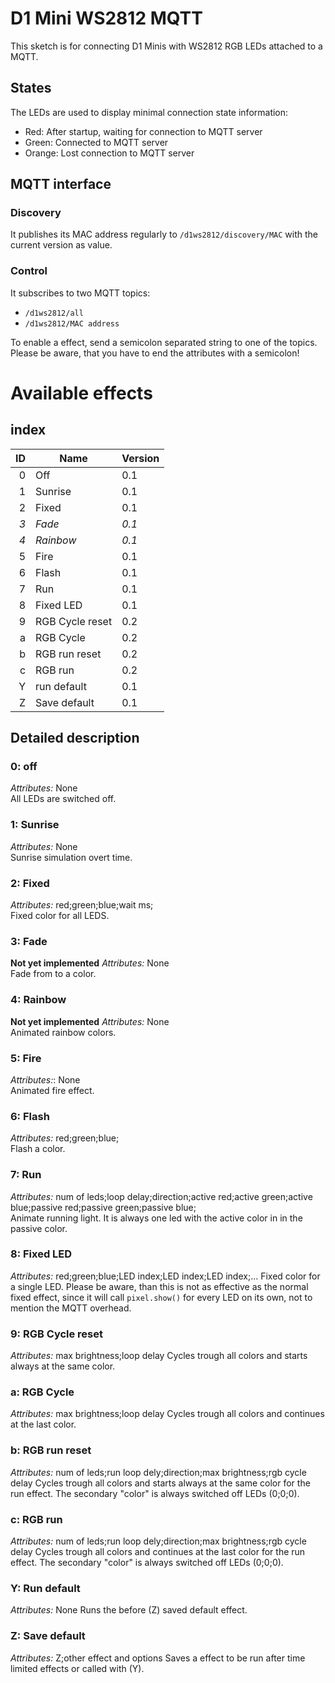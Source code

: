 # D1 Mini WS2812 MQTT
This sketch is for connecting D1 Minis with WS2812 RGB LEDs attached to a MQTT.

## States
The LEDs are used to display minimal connection state information:
* Red: After startup, waiting for connection to MQTT server
* Green: Connected to MQTT server
* Orange: Lost connection to MQTT server

## MQTT interface
### Discovery
It publishes its MAC address regularly to `/d1ws2812/discovery/MAC` with the
current version as value.

### Control
It subscribes to two MQTT topics:
* `/d1ws2812/all`
* `/d1ws2812/MAC address`

To enable a effect, send a semicolon separated string to one of the topics.
Please be aware, that you have to end the attributes with a semicolon!

# Available effects
## index
| ID | Name              | Version |
|---:|-------------------|---------|
|  0 | Off               | 0.1     |
|  1 | Sunrise           | 0.1     |
|  2 | Fixed             | 0.1     |
| *3*| *Fade*            | *0.1*   |
| *4*|*Rainbow*          | *0.1*   |
|  5 | Fire              | 0.1     |
|  6 | Flash             | 0.1     |
|  7 | Run               | 0.1     |
|  8 | Fixed LED         | 0.1     |
|  9 | RGB Cycle reset   | 0.2     |
|  a | RGB Cycle         | 0.2     |
|  b | RGB run reset     | 0.2     |
|  c | RGB run           | 0.2     |
|  Y | run default       | 0.1     |
|  Z | Save default      | 0.1     |


## Detailed description
### 0: off
*Attributes:* None  
All LEDs are switched off.

### 1: Sunrise
*Attributes:* None  
Sunrise simulation overt time.

### 2: Fixed
*Attributes:*  red;green;blue;wait ms;  
Fixed color for all LEDS.

### 3: Fade
**Not yet implemented**
*Attributes:* None  
Fade from to a color.

### 4: Rainbow
**Not yet implemented**
*Attributes:* None  
Animated rainbow colors.

### 5: Fire
*Attributes:*: None  
Animated fire effect.

### 6: Flash
*Attributes:* red;green;blue;  
Flash a color.

### 7: Run
*Attributes:* num of leds;loop delay;direction;active red;active green;active blue;passive red;passive green;passive blue;  
Animate running light. It is always one led with the active color in <num of leds> in the passive color.

### 8: Fixed LED
*Attributes:* red;green;blue;LED index;LED index;LED index;...
Fixed color for a single LED. Please be aware, than this is not as effective as the normal fixed effect, since it will call `pixel.show()` for every LED on its own, not to mention the MQTT overhead.

### 9: RGB Cycle reset
*Attributes:* max brightness;loop delay
Cycles trough all colors and starts always at the same color.

### a: RGB Cycle
*Attributes:* max brightness;loop delay
Cycles trough all colors and continues at the last color.

### b: RGB run reset
*Attributes:* num of leds;run loop dely;direction;max brightness;rgb cycle delay
Cycles trough all colors and starts always at the same color for the run effect. The secondary "color" is always switched off LEDs (0;0;0).

### c: RGB run
*Attributes:* num of leds;run loop dely;direction;max brightness;rgb cycle delay
Cycles trough all colors and continues at the last color for the run effect. The secondary "color" is always switched off LEDs (0;0;0).


### Y: Run default
*Attributes:* None
Runs the before (Z) saved default effect.

### Z: Save default
*Attributes:* Z;other effect and options
Saves a effect to be run after time limited effects or called with (Y).
